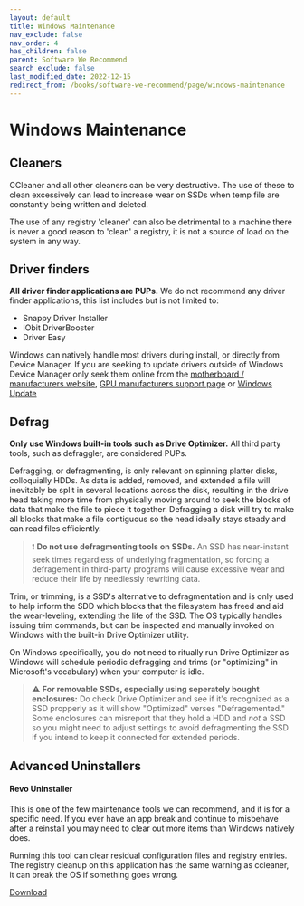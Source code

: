 ```yaml
---
layout: default
title: Windows Maintenance
nav_exclude: false
nav_order: 4
has_children: false
parent: Software We Recommend
search_exclude: false
last_modified_date: 2022-12-15
redirect_from: /books/software-we-recommend/page/windows-maintenance
---
```

# Windows Maintenance

## Cleaners
CCleaner and all other cleaners can be very destructive. The use of these to clean excessively can lead to increase wear on SSDs when temp file are constantly being written and deleted. 

The use of any registry 'cleaner' can also be detrimental to a machine there is never a good reason to 'clean' a registry, it is not a source of load on the system in any way.

## Driver finders
**All driver finder applications are PUPs.**
We do not recommend any driver finder applications, this list includes but is not limited to:

* Snappy Driver Installer
* IObit DriverBooster
* Driver Easy

Windows can natively handle most drivers during install, or directly from Device Manager. If you are seeking to update drivers outside of Windows Device Manager only seek them online from the [motherboard / manufacturers website](/docs/learning/Computing-101.html#support-sites), [GPU manufacturers support page](/docs/learning/Computing-101.html#gpu-driver-downloads) or [Windows Update](/docs/learning/Computing-101.html#installing-drivers) 

## Defrag
**Only use Windows built-in tools such as Drive Optimizer.** All third party tools, such as defraggler, are considered PUPs.

Defragging, or defragmenting, is only relevant on spinning platter disks, colloquially HDDs. As data is added, removed, and extended a file will inevitably be split in several locations across the disk, resulting in the drive head taking more time from physically moving around to seek the blocks of data that make the file to piece it together. Defragging a disk will try to make all blocks that make a file contiguous so the head ideally stays steady and can read files efficiently.

> ❗ **Do not use defragmenting tools on SSDs.** An SSD has near-instant seek times regardless of underlying fragmentation, so forcing a defragement in third-party programs will cause excessive wear and reduce their life by needlessly rewriting data.

Trim, or trimming, is a SSD's alternative to defragmentation and is only used to help inform the SDD which blocks that the filesystem has freed and aid the wear-leveling, extending the life of the SSD. The OS typically handles issuing trim commands, but can be inspected and manually invoked on Windows with the built-in Drive Optimizer utility.

On Windows specifically, you do not need to ritually run Drive Optimizer as Windows will schedule periodic defragging and trims (or "optimizing" in Microsoft's vocabulary) when your computer is idle.

> ⚠️ **For removable SSDs, especially using seperately bought enclosures:** Do check Drive Optimizer and see if it's recognized as a SSD propperly as it will show "Optimized" verses "Defragemented." Some enclosures can misreport that they hold a HDD and _not_ a SSD so you might need to adjust settings to avoid defragmenting the SSD if you intend to keep it connected for extended periods.

## Advanced Uninstallers
#### Revo Uninstaller
This is one of the few maintenance tools we can recommend, and it is for a specific need. If you ever have an app break and continue to misbehave after a reinstall you may need to clear out more items than Windows natively does. 

Running this tool can clear residual configuration files and registry entries. The registry cleanup on this application has the same warning as ccleaner, it can break the OS if something goes wrong.

[Download](https://www.revouninstaller.com/start-freeware-download-portable)
 